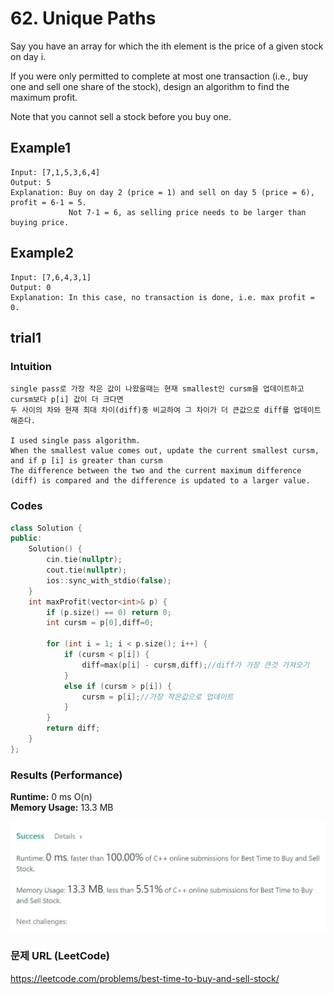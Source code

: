 # 62. Unique Paths
Say you have an array for which the ith element is the price of a given stock on day i.

If you were only permitted to complete at most one transaction (i.e., buy one and sell one share of the stock), design an algorithm to find the maximum profit.

Note that you cannot sell a stock before you buy one.

## Example1

```
Input: [7,1,5,3,6,4]
Output: 5
Explanation: Buy on day 2 (price = 1) and sell on day 5 (price = 6), profit = 6-1 = 5.
             Not 7-1 = 6, as selling price needs to be larger than buying price.
```

## Example2

```
Input: [7,6,4,3,1]
Output: 0
Explanation: In this case, no transaction is done, i.e. max profit = 0.
```

## trial1
### Intuition
```
single pass로 가장 작은 값이 나왔을때는 현재 smallest인 cursm을 업데이트하고 cursm보다 p[i] 값이 더 크다면 
두 사이의 차와 현재 최대 차이(diff)중 비교하여 그 차이가 더 큰값으로 diff를 업데이트 해준다.

I used single pass algorithm. 
When the smallest value comes out, update the current smallest cursm, and if p [i] is greater than cursm
The difference between the two and the current maximum difference (diff) is compared and the difference is updated to a larger value.
```
### Codes  
```cpp
class Solution {
public:
    Solution() {
        cin.tie(nullptr);
        cout.tie(nullptr);
        ios::sync_with_stdio(false);
    }
    int maxProfit(vector<int>& p) {
        if (p.size() == 0) return 0;
        int cursm = p[0],diff=0;

        for (int i = 1; i < p.size(); i++) {
            if (cursm < p[i]) {
                diff=max(p[i] - cursm,diff);//diff가 가장 큰것 가져오기
            }
            else if (cursm > p[i]) {
                cursm = p[i];//가장 작은값으로 업데이트
            }
        }
        return diff;
    }
};
```

### Results (Performance)  
**Runtime:**  0 ms O(n)  
**Memory Usage:** 	13.3 MB  

<p align="center"> 
<img src="./capture.JPG">
</p>


### 문제 URL (LeetCode)  
https://leetcode.com/problems/best-time-to-buy-and-sell-stock/